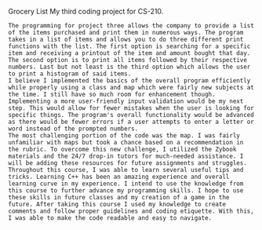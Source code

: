 Grocery List
My third coding project for CS-210.

	The programming for project three allows the company to provide a list of the items purchased and print them in numerous ways. The program takes in a list of items and allows you to do three different print functions with the list. The first option is searching for a specific item and receiving a printout of the item and amount bought that day. The second option is to print all items followed by their respective numbers. Last but not least is the third option which allows the user to print a histogram of said items. 
	I believe I implemented the basics of the overall program efficiently while properly using a class and map which were fairly new subjects at the time. I still have so much room for enhancement though. Implementing a more user-friendly input validation would be my next step. This would allow for fewer mistakes when the user is looking for specific things. The program's overall functionality would be advanced as there would be fewer errors if a user attempts to enter a letter or word instead of the prompted numbers. 
	The most challenging portion of the code was the map. I was fairly unfamiliar with maps but took a chance based on a recommendation in the rubric. To overcome this new challenge, I utilized the Zybook materials and the 24/7 drop-in tutors for much-needed assistance. I will be adding these resources for future assignments and struggles.  
	Throughout this course, I was able to learn several useful tips and tricks. Learning C++ has been an amazing experience and overall learning curve in my experience. I intend to use the knowledge from this course to further advance my programming skills. I hope to use these skills in future classes and my creation of a game in the future. After taking this course I used my knowledge to create comments and follow proper guidelines and coding etiquette. With this, I was able to make the code readable and easy to navigate. 
